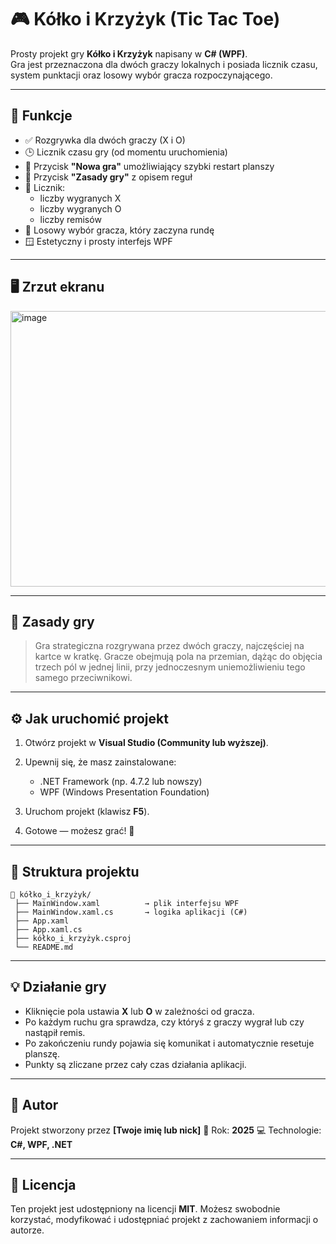 # 🎮 Kółko i Krzyżyk (Tic Tac Toe)

Prosty projekt gry **Kółko i Krzyżyk** napisany w **C# (WPF)**.  
Gra jest przeznaczona dla dwóch graczy lokalnych i posiada licznik czasu, system punktacji oraz losowy wybór gracza rozpoczynającego.

---

## 🧩 Funkcje

- ✅ Rozgrywka dla dwóch graczy (X i O)
- 🕒 Licznik czasu gry (od momentu uruchomienia)
- 🔁 Przycisk **"Nowa gra"** umożliwiający szybki restart planszy
- 📜 Przycisk **"Zasady gry"** z opisem reguł
- 🧮 Licznik:
  - liczby wygranych X
  - liczby wygranych O
  - liczby remisów
- 🎲 Losowy wybór gracza, który zaczyna rundę
- 🪟 Estetyczny i prosty interfejs WPF

---

## 🖥️ Zrzut ekranu

<img width="786" height="441" alt="image" src="https://github.com/user-attachments/assets/57832bd9-1858-4e50-b26e-d105858a7a03" />

---

## 🧠 Zasady gry

> Gra strategiczna rozgrywana przez dwóch graczy, najczęściej na kartce w kratkę.
> Gracze obejmują pola na przemian, dążąc do objęcia trzech pól w jednej linii, przy jednoczesnym uniemożliwieniu tego samego przeciwnikowi.

---

## ⚙️ Jak uruchomić projekt

1. Otwórz projekt w **Visual Studio (Community lub wyższej)**.
2. Upewnij się, że masz zainstalowane:

   * .NET Framework (np. 4.7.2 lub nowszy)
   * WPF (Windows Presentation Foundation)
3. Uruchom projekt (klawisz **F5**).
4. Gotowe — możesz grać! 🎉

---

## 📂 Struktura projektu

```
📁 kółko_i_krzyżyk/
 ├── MainWindow.xaml          → plik interfejsu WPF
 ├── MainWindow.xaml.cs       → logika aplikacji (C#)
 ├── App.xaml
 ├── App.xaml.cs
 ├── kółko_i_krzyżyk.csproj
 └── README.md
```

---

## 💡 Działanie gry

* Kliknięcie pola ustawia **X** lub **O** w zależności od gracza.
* Po każdym ruchu gra sprawdza, czy któryś z graczy wygrał lub czy nastąpił remis.
* Po zakończeniu rundy pojawia się komunikat i automatycznie resetuje planszę.
* Punkty są zliczane przez cały czas działania aplikacji.

---

## 🔧 Autor

Projekt stworzony przez **[Twoje imię lub nick]**
📅 Rok: **2025**
💻 Technologie: **C#, WPF, .NET**

---

## 📜 Licencja

Ten projekt jest udostępniony na licencji **MIT**.
Możesz swobodnie korzystać, modyfikować i udostępniać projekt z zachowaniem informacji o autorze.

```
